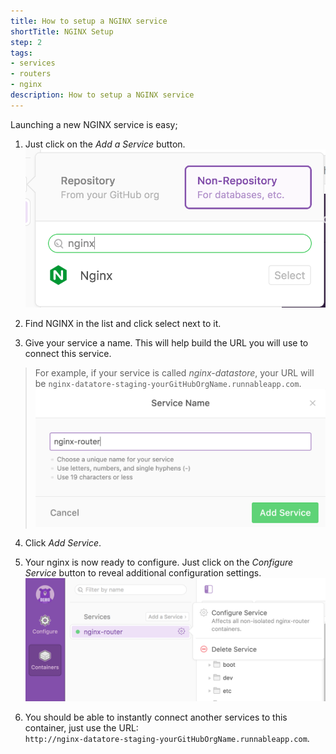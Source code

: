 ```yaml
---
title: How to setup a NGINX service
shortTitle: NGINX Setup
step: 2
tags:
- services
- routers
- nginx
description: How to setup a NGINX service
---
```


Launching a new NGINX service is easy; 

1. Just click on the *Add a Service* button.  
  ![add-a-service](/images/nginx-add-service.png)

2. Find NGINX in the list and click select next to it.

3. Give your service a name. This will help build the URL you will use to connect this service. 
  > For example, if your service is called *nginx-datastore*, your URL will be `nginx-datatore-staging-yourGitHubOrgName.runnableapp.com`.
  ![nginx-name](/images/nginx-name.png)

4. Click *Add Service*.

5. Your nginx is now ready to configure. Just click on the *Configure Service* button to reveal additional configuration settings.
  ![nginx-configure](/images/nginx-configure.png)

6. You should be able to instantly connect another services to this container, just use the URL:  
	`http://nginx-datatore-staging-yourGitHubOrgName.runnableapp.com`.

